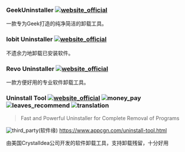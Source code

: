 ### GeekUninstaller [![website_official](https://gitbook07.oss-cn-hangzhou.aliyuncs.com/website_official.svg)](https://www.geekuninstaller.com/)

一款专为Geek打造的纯净简洁的卸载工具。

### Iobit Uninstaller [![website_official](https://gitbook07.oss-cn-hangzhou.aliyuncs.com/website_official.svg)](http://www.iobit.com/en/advanceduninstaller.php#)

不遗余力地卸载已安装软件。

### Revo Uninstaller [![website_official](https://gitbook07.oss-cn-hangzhou.aliyuncs.com/website_official.svg)](https://www.revouninstaller.com/)

一款方便好用的专业软件卸载工具。

### Uninstall Tool [![website_official](https://gitbook07.oss-cn-hangzhou.aliyuncs.com/website_official.svg)](https://www.crystalidea.com/uninstall-tool/) ![money_pay](https://gitbook07.oss-cn-hangzhou.aliyuncs.com/money_pay.svg) ![leaves_recommend](https://gitbook07.oss-cn-hangzhou.aliyuncs.com/leaves_rec.svg) ![translation](https://gitbook07.oss-cn-hangzhou.aliyuncs.com/translation.svg) 


> Fast and Powerful Uninstaller
for Complete Removal of Programs

![third_party](https://gitbook07.oss-cn-hangzhou.aliyuncs.com/third_party.svg)(软件缘) https://www.appcgn.com/uninstall-tool.html

由美国CrystalIdea公司开发的软件卸载工具，支持卸载残留，十分好用


